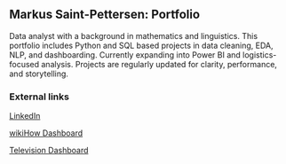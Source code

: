 ## Markus Saint-Pettersen: Portfolio
Data analyst with a background in mathematics and linguistics. This portfolio includes Python and SQL based projects in data cleaning, EDA, NLP, and dashboarding. Currently expanding into Power BI and logistics-focused analysis. Projects are regularly updated for clarity, performance, and storytelling.
### External links
[LinkedIn](https://www.linkedin.com/in/m-saint-pettersen/)

[wikiHow Dashboard](https://wikihow-network.streamlit.app/)

[Television Dashboard](https://television-series-dashboard.streamlit.app/)
